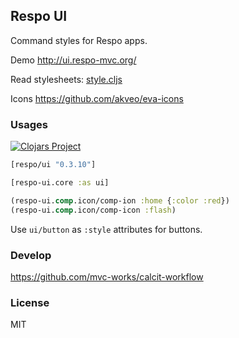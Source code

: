 
Respo UI
----

Command styles for Respo apps.

Demo http://ui.respo-mvc.org/

Read stylesheets: [style.cljs](https://github.com/Respo/respo-ui/blob/master/src/respo_ui/style.cljs)

Icons https://github.com/akveo/eva-icons

### Usages

[![Clojars Project](https://img.shields.io/clojars/v/respo/ui.svg)](https://clojars.org/respo/ui)

```clojure
[respo/ui "0.3.10"]
```

```clojure
[respo-ui.core :as ui]
```

```clojure
(respo-ui.comp.icon/comp-ion :home {:color :red})
(respo-ui.comp.icon/comp-icon :flash)
```

Use `ui/button` as `:style` attributes for buttons.

### Develop

https://github.com/mvc-works/calcit-workflow

### License

MIT
